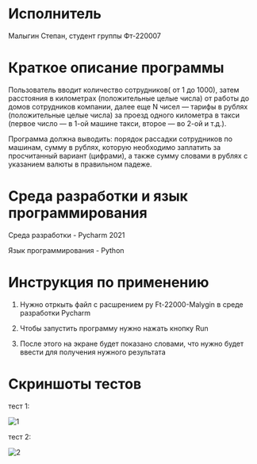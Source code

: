 # Исполнитель
Малыгин Степан, студент группы Фт-220007
# Краткое описание программы
Пользователь вводит количество сотрудников( от 1 до 1000), затем расстояния в километрах (положительные целые числа) от работы до домов сотрудников компании,
далее еще N чисел — тарифы в рублях (положительные целые числа) за проезд одного километра в такси (первое число — в 1-ой машине такси, второе — во 2-ой и т.д.). 

Программа должна выводить: порядок рассадки сотрудников по машинам, сумму в рублях, которую необходимо заплатить за просчитанный вариант (цифрами), а также
сумму словами в рублях с указанием валюты в правильном падеже. 
# Среда разработки и язык программирования
Среда разработки - Pycharm 2021

Язык программирования - Python

# Инструкция по применению
1) Нужно отркыть файл с расшрением py Ft-22000-Malygin в среде разработки Pycharm

2) Чтобы запустить программу нужно нажать кнопку Run

3) После этого на экране будет показано словами, что нужно будет ввести для получения нужного результата

# Скриншоты тестов

тест 1:

![1](https://github.com/malygin04/lab08/assets/102820638/113ca03c-7b26-4ff2-b6be-95caa7a1c786)

тест 2:

![2](https://github.com/malygin04/lab08/assets/102820638/6d21d7f6-cb25-439d-8a95-cdf1fa7a8361)
